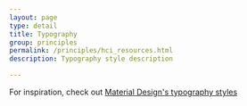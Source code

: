 ```yaml
---
layout: page
type: detail
title: Typography
group: principles
permalink: /principles/hci_resources.html
description: Typography style description

---
```


For inspiration, check out [Material Design's typography styles](https://material.io/guidelines/style/typography.html#typography-styles)
